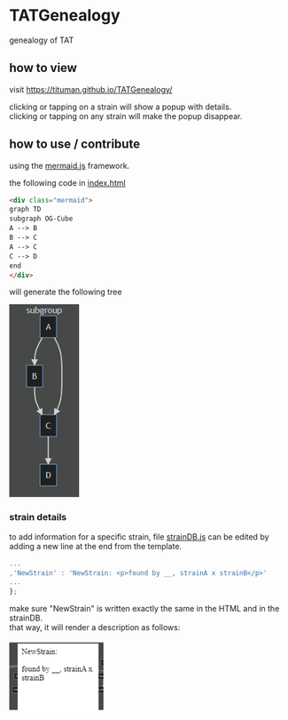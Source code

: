 # TATGenealogy
 genealogy of TAT

## how to view
visit https://tituman.github.io/TATGenealogy/

clicking or tapping on a strain will show a popup with details.  
clicking or tapping on any strain will make the popup disappear.

## how to use / contribute

using the [mermaid.js](https://mermaid-js.github.io/) framework.

the following code in [index.html](index.html)

```HTML
<div class="mermaid">
graph TD
subgraph OG-Cube
A --> B
B --> C
A --> C
C --> D
end
</div>
```

will generate the following tree

![](./files/sample.png)

### strain details
to add information for a specific strain, file [strainDB.js](strainDB.js) can be edited by adding a new line at the end from the template.
```javascript
...
,'NewStrain' : 'NewStrain: <p>found by __, strainA x strainB</p>'
...
};
```
make sure "NewStrain" is written exactly the same in the HTML and in the strainDB.  
that way, it will render a description as follows:

![](./files/sample1.png)
 